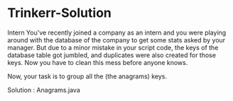 # Trinkerr-Solution

Intern
You've recently joined a company as an intern and you were playing around with the database of the company to get some stats asked by your manager. But due to a minor mistake in your script code, the keys of the database table got jumbled, and duplicates were also created for those keys. Now you have to clean this mess before anyone knows.

Now, your task is to group all the (the anagrams) keys.

Solution : Anagrams.java
